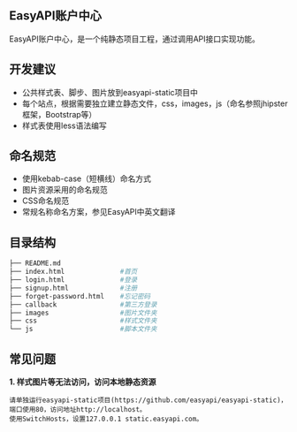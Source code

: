EasyAPI账户中心
--------

EasyAPI账户中心，是一个纯静态项目工程，通过调用API接口实现功能。

## 开发建议
- 公共样式表、脚步、图片放到easyapi-static项目中
- 每个站点，根据需要独立建立静态文件，css，images，js（命名参照jhipster框架，Bootstrap等）
- 样式表使用less语法编写

## 命名规范

- 使用kebab-case（短横线）命名方式
- 图片资源采用的命名规范
- CSS命名规范
- 常规名称命名方案，参见EasyAPI中英文翻译

## 目录结构

``` bash
├── README.md
├── index.html              #首页
├── login.html              #登录
├── signup.html             #注册
├── forget-password.html    #忘记密码
├── callback                #第三方登录
├── images                  #图片文件夹
├── css                     #样式文件夹
└── js                      #脚本文件夹

```

    
## 常见问题
	
**1. 样式图片等无法访问，访问本地静态资源**

    请单独运行easyapi-static项目(https://github.com/easyapi/easyapi-static)，端口使用80，访问地址http://localhost。
    使用SwitchHosts，设置127.0.0.1 static.easyapi.com。
